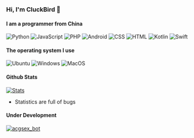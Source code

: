 ### Hi, I'm CluckBird 👋

#### I am a programmer from China

![Python](https://img.shields.io/badge/python-3.5%20%7C%203.9-blue)
![JavaScript](https://img.shields.io/badge/JavaScript-web-orange)
![PHP](https://img.shields.io/badge/php-7.1%20%7C%207.4-blue)
![Android](https://img.shields.io/badge/Android-Kotlin-green)
![CSS](https://img.shields.io/badge/CSS-web-yellow)
![HTML](https://img.shields.io/badge/HTML-web-green)
![Kotlin](https://img.shields.io/badge/Kotlin-Android-yellowgreen)
![Swift](https://img.shields.io/badge/Swift-IOS-red)

#### The operating system I use

![Ubuntu](https://img.shields.io/badge/ubuntu-20.04-orange)
![Windows](https://img.shields.io/badge/Windows-10%20%7C%202004-blue)
![MacOS](https://img.shields.io/badge/MacOS-1.15.1-lightgrey)

#### Github Stats
[![Stats](https://github-readme-stats.vercel.app/api?username=cluckbird&count_private=true&show_icons=true)](https://github.com/cluckbird)

<!---
#### Wakatime Stats
[![wakatime stats](https://github-readme-stats.vercel.app/api/top-langs/?username=cluckbird)](https://github.com/cluckbird)
--->

- Statistics are full of bugs

#### Under Development
[![acgsex_bot](https://github-readme-stats.vercel.app/api/pin/?username=cluckbird&repo=acgsex_bot&show_owner=true)](https://github.com/cluckbird/acgsex_bot)
